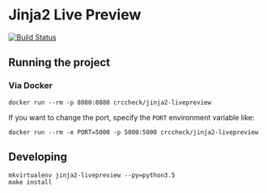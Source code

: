 Jinja2 Live Preview
===================

[![Build Status](https://travis-ci.org/crccheck/jinja-livepreview.svg)](https://travis-ci.org/crccheck/jinja-livepreview)

Running the project
-------------------

### Via Docker

    docker run --rm -p 8080:8080 crccheck/jinja2-livepreview

If you want to change the port, specify the `PORT` environment variable like:

    docker run --rm -e PORT=5000 -p 5000:5000 crccheck/jinja2-livepreview


Developing
----------

    mkvirtualenv jinja2-livepreview --py=python3.5
    make install
